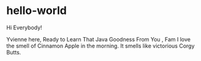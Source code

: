 # hello-world

Hi Everybody! 

Yvienne here, Ready to Learn That Java Goodness From You , Fam
I love the smell of Cinnamon Apple in the morning. It smells like victorious Corgy Butts.
